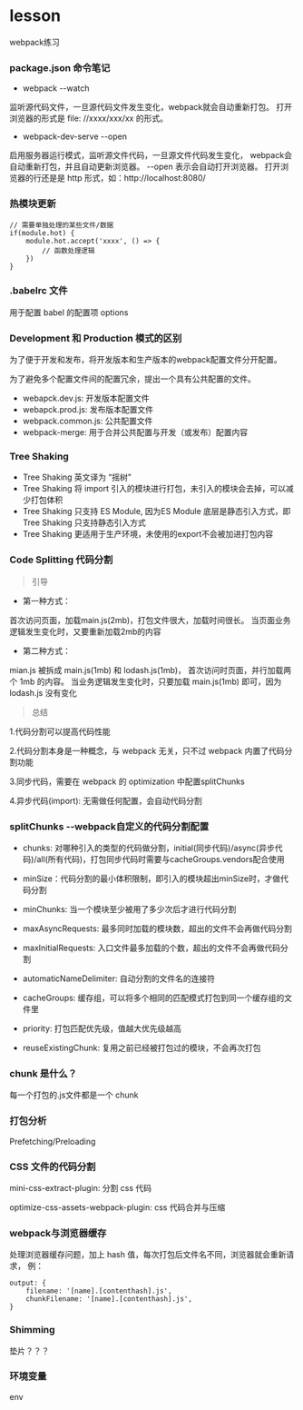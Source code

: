 # lesson
webpack练习


### package.json 命令笔记

- webpack --watch 

监听源代码文件，一旦源代码文件发生变化，webpack就会自动重新打包。
打开浏览器的形式是 file: //xxxx/xxx/xx 的形式。

- webpack-dev-serve --open

启用服务器运行模式，监听源文件代码，一旦源文件代码发生变化，
webpack会自动重新打包，并且自动更新浏览器。 --open 表示会自动打开浏览器。
打开浏览器的行还是是 http 形式，如：http://localhost:8080/


### 热模块更新

```
// 需要单独处理的某些文件/数据
if(module.hot) {
	module.hot.accept('xxxx', () => {
		// 函数处理逻辑
	})
}
```


### .babelrc 文件

用于配置 babel 的配置项 options


### Development 和 Production 模式的区别

为了便于开发和发布，将开发版本和生产版本的webpack配置文件分开配置。

为了避免多个配置文件间的配置冗余，提出一个具有公共配置的文件。

- webapck.dev.js: 开发版本配置文件
- webapck.prod.js: 发布版本配置文件
- webpack.common.js: 公共配置文件
- webpack-merge: 用于合并公共配置与开发（或发布）配置内容


### Tree Shaking

- Tree Shaking 英文译为 “摇树”
- Tree Shaking 将 import 引入的模块进行打包，未引入的模块会去掉，可以减少打包体积
- Tree Shaking 只支持 ES Module, 因为ES Module 底层是静态引入方式，即 Tree Shaking 只支持静态引入方式
- Tree Shaking 更适用于生产环境，未使用的export不会被加进打包内容

### Code Splitting 代码分割

> 引导

- 第一种方式：

首次访问页面，加载main.js(2mb)，打包文件很大，加载时间很长。
当页面业务逻辑发生变化时，又要重新加载2mb的内容

- 第二种方式：

mian.js 被拆成 main.js(1mb) 和 lodash.js(1mb)，
首次访问时页面，并行加载两个 1mb 的内容。
当业务逻辑发生变化时，只要加载 main.js(1mb) 即可，因为lodash.js 没有变化

> 总结

1.代码分割可以提高代码性能

2.代码分割本身是一种概念，与 webpack 无关，只不过 webpack 内置了代码分割功能

3.同步代码，需要在 webpack 的 optimization 中配置splitChunks

4.异步代码(import): 无需做任何配置，会自动代码分割


### splitChunks --webpack自定义的代码分割配置

- chunks: 对哪种引入的类型的代码做分割，initial(同步代码)/async(异步代码)/all(所有代码)，打包同步代码时需要与cacheGroups.vendors配合使用

- minSize：代码分割的最小体积限制，即引入的模块超出minSize时，才做代码分割

- minChunks: 当一个模块至少被用了多少次后才进行代码分割

- maxAsyncRequests: 最多同时加载的模块数，超出的文件不会再做代码分割

- maxInitialRequests: 入口文件最多加载的个数，超出的文件不会再做代码分割

- automaticNameDelimiter: 自动分割的文件名的连接符

- cacheGroups: 缓存组，可以将多个相同的匹配模式打包到同一个缓存组的文件里

- priority: 打包匹配优先级，值越大优先级越高

- reuseExistingChunk: 复用之前已经被打包过的模块，不会再次打包


### chunk 是什么？

每一个打包的.js文件都是一个 chunk


### 打包分析

Prefetching/Preloading


### CSS 文件的代码分割

mini-css-extract-plugin: 分割 css 代码

optimize-css-assets-webpack-plugin: css 代码合并与压缩


### webpack与浏览器缓存

处理浏览器缓存问题，加上 hash 值，每次打包后文件名不同，浏览器就会重新请求， 例：
```
output: {
	filename: '[name].[contenthash].js',
	chunkFilename: '[name].[contenthash].js',
}
```

### Shimming 

垫片？？？


### 环境变量

env